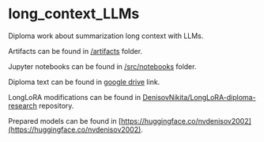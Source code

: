 # long_context_LLMs
Diploma work about summarization long context with LLMs.

Artifacts can be found in [/artifacts](/artifacts) folder.

Jupyter notebooks can be found in [/src/notebooks](/src/notebooks) folder.

Diploma text can be found in [google drive](https://drive.google.com/file/d/1cUAa9M32lKH_jJuv-DBy1zTKlM0kqSO7/view?usp=sharing) link.

LongLoRA modifications can be found in [DenisovNikita/LongLoRA-diploma-research](https://github.com/DenisovNikita/LongLoRA-diploma-research) repository.

Prepared models can be found in [https://huggingface.co/nvdenisov2002](https://huggingface.co/nvdenisov2002).
